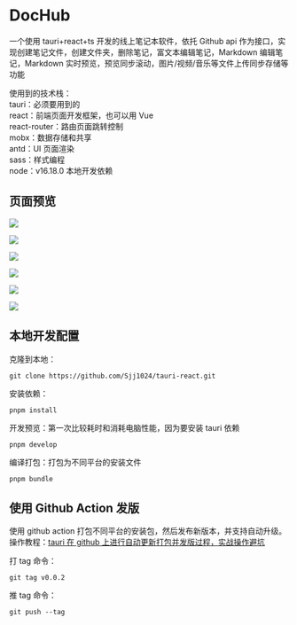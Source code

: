 # DocHub

一个使用 tauri+react+ts 开发的线上笔记本软件，依托 Github api 作为接口，实现创建笔记文件，创建文件夹，删除笔记，富文本编辑笔记，Markdown 编辑笔记，Markdown 实时预览，预览同步滚动，图片/视频/音乐等文件上传同步存储等功能

使用到的技术栈：  
tauri：必须要用到的  
react：前端页面开发框架，也可以用 Vue  
react-router：路由页面跳转控制  
mobx：数据存储和共享  
antd：UI 页面渲染  
sass：样式编程  
node：v16.18.0 本地开发依赖

## 页面预览

![](https://cdn.staticaly.com/gh/1024huijia/QingChunMeizi@master/image.35ywvl1kmdc0.webp)

![](https://cdn.staticaly.com/gh/1024huijia/QingChunMeizi@master/image.39hqgfcwwg80.webp)

![](https://cdn.staticaly.com/gh/1024huijia/QingChunMeizi@master/image.1zdc3yt6nylc.webp)

![](https://cdn.staticaly.com/gh/1024huijia/QingChunMeizi@master/image.z3wf7msueeo.webp)

![](https://cdn.staticaly.com/gh/1024huijia/QingChunMeizi@master/image.4l8136m6fp20.webp)

![](https://cdn.staticaly.com/gh/1024huijia/QingChunMeizi@master/image.5rni30s4jws0.webp)

## 本地开发配置

克隆到本地：

```
git clone https://github.com/Sjj1024/tauri-react.git
```

安装依赖：

```
pnpm install
```

开发预览：第一次比较耗时和消耗电脑性能，因为要安装 tauri 依赖

```
pnpm develop
```

编译打包：打包为不同平台的安装文件

```
pnpm bundle
```

## 使用 Github Action 发版

使用 github action 打包不同平台的安装包，然后发布新版本，并支持自动升级。操作教程：[tauri 在 github 上进行自动更新打包并发版过程，实战操作避坑](https://xiaoshen.blog.csdn.net/article/details/131963524)

打 tag 命令：

```
git tag v0.0.2
```

推 tag 命令：

```
git push --tag
```
